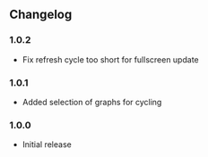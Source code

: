 ## Changelog

### 1.0.2
* Fix refresh cycle too short for fullscreen update

### 1.0.1
* Added selection of graphs for cycling

### 1.0.0
* Initial release
